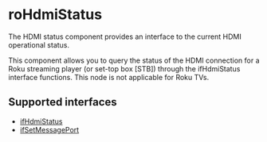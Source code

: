 roHdmiStatus
============

The HDMI status component provides an interface to the current HDMI operational status.

This component allows you to query the status of the HDMI connection for a Roku streaming player (or set-top box \[STB\]) through the ifHdmiStatus interface functions. This node is not applicable for Roku TVs.

Supported interfaces
--------------------

*   [ifHdmiStatus](/docs/references/brightscript/interfaces/ifhdmistatus.md "ifHdmiStatus")
*   [ifSetMessagePort](/docs/references/brightscript/interfaces/ifsetmessageport.md "ifSetMessagePort")